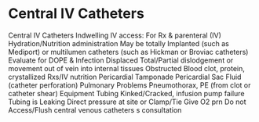 # Central IV Catheters

Central IV Catheters  Indwelling IV access:
For Rx & parenteral (IV) Hydration/Nutrition administration
May be totally Implanted (such as Mediport)
or multilumen catheters (such as Hickman or Broviac catheters)
Evaluate for DOPE & Infection
Displaced  Total/Partial dislodgement or movement out of vein
into internal tissues
Obstructed  Blood clot, protein, crystallized Rxs/IV nutrition
Pericardial Tamponade  Pericardial Sac Fluid (catheter perforation)
Pulmonary Problems  Pneumothorax, PE (from clot or catheter shear)
Equipment  Tubing Kinked/Cracked, infusion pump failure
Tubing is Leaking  Direct pressure at site or Clamp/Tie
Give O2 prn
Do not Access/Flush central venous catheters s consultation
